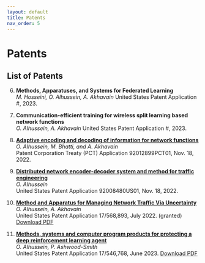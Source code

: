 ```yaml
---
layout: default
title: Patents
nav_order: 5
---
```

<!-- Google tag (gtag.js) -->
<script async src="https://www.googletagmanager.com/gtag/js?id=G-E09K8XMPK5"></script>
<script>
  window.dataLayer = window.dataLayer || [];
  function gtag(){dataLayer.push(arguments);}
  gtag('js', new Date());

  gtag('config', 'G-E09K8XMPK5');
</script>


# Patents

## List of Patents

6. **Methods, Apparatuses, and Systems for Federated Learning**  
   *M. Hosseini, O. Alhussein, A. Akhavain*
   United States Patent Application #, 2023.

5. **Communication-efficient training for wireless split learning based network functions**  
   *O. Alhussein, A. Akhavain*
   United States Patent Application #, 2023.

4. **[Adaptive encoding and decoding of information for network functions](https://patentimages.storage.googleapis.com/97/64/f0/7110d758bcd351/WO2024103385A1.pdf)**  
   *O. Alhussein, M. Bhatti, and A. Akhavain*  
   Patent Corporation Treaty (PCT) Application 92012899PCT01, Nov. 18, 2022.

3. **[Distributed network encoder-decoder system and method for traffic engineering](https://patentimages.storage.googleapis.com/97/64/f0/7110d758bcd351/WO2024103385A1.pdf)**  
   *O. Alhussein*  
   United States Patent Application 92008480US01, Nov. 18, 2022.

2. **[Method and Apparatus for Managing Network Traffic Via Uncertainty](https://patents.google.com/patent/US20230216811A1/en)**  
   *O. Alhussein, A. Akhavain*  
   United States Patent Application 17/568,893, July 2022. <span class="text-purple-000">(granted)</span>
   [Download PDF](files/patents/US20230216811A1.pdf)

1. **[Methods, systems and computer program products for protecting a deep reinforcement learning agent](https://patentimages.storage.googleapis.com/58/d0/aa/a4e9930b2041b9/US20230185932A1.pdf)**  
   *O. Alhussein, P. Ashwood-Smith*  
   United States Patent Application 17/546,768, June 2023.
   [Download PDF](files/patents/US20230185932A1.pdf)
